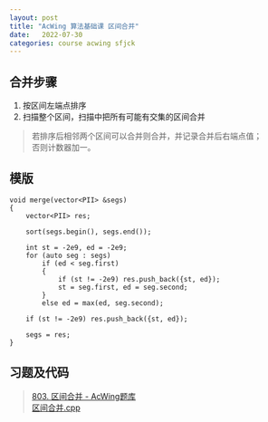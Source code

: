 ```yaml
---
layout: post
title: "AcWing 算法基础课 区间合并"
date:   2022-07-30
categories: course acwing sfjck
---
```


## 合并步骤
1. 按区间左端点排序
2. 扫描整个区间，扫描中把所有可能有交集的区间合并

> 若排序后相邻两个区间可以合并则合并，并记录合并后右端点值；  
> 否则计数器加一。

## 模版
```
void merge(vector<PII> &segs)
{
    vector<PII> res;

    sort(segs.begin(), segs.end());

    int st = -2e9, ed = -2e9;
    for (auto seg : segs)
        if (ed < seg.first)
        {
            if (st != -2e9) res.push_back({st, ed});
            st = seg.first, ed = seg.second;
        }
        else ed = max(ed, seg.second);

    if (st != -2e9) res.push_back({st, ed});

    segs = res;
}
```

## 习题及代码
> <a href="https://www.acwing.com/problem/content/805/" target="_blank">803. 区间合并 - AcWing题库</a>  
> <a href="https://gitee.com/lyccrius/oi/blob/master/www.acwing.com/problem/content/805/区间合并.cpp" target="_blank">区间合并.cpp</a>
